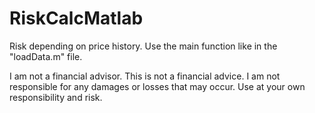 # RiskCalcMatlab
Risk depending on price history. Use the main function like in the "loadData.m" file.

I am not a financial advisor. This is not a financial advice. I am not responsible for any damages or losses that may occur. Use at your own responsibility and risk.
